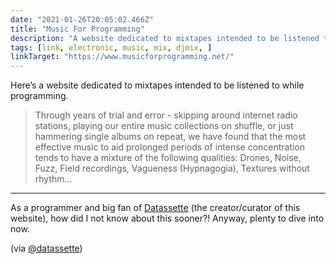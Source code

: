```yaml
---
date: "2021-01-26T20:05:02.466Z"
title: "Music For Programming"
description: "A website dedicated to mixtapes intended to be listened to while programming"
tags: [link, electronic, music, mix, djmix, ]
linkTarget: "https://www.musicforprogramming.net/"
---
```

Here’s a website dedicated to mixtapes intended to be listened to while programming.

> Through years of trial and error - skipping around internet radio stations, playing our entire music collections on shuffle, or just hammering single albums on repeat, we have found that the most effective music to aid prolonged periods of intense concentration tends to have a mixture of the following qualities:  Drones, Noise, Fuzz, Field recordings, Vagueness (Hypnagogia), Textures without rhythm…
---

As a programmer and big fan of [Datassette](http://datassette.net/) (the creator/curator of this website), how did I not know about this sooner?! Anyway, plenty to dive into now. 

(via [@datassette](https://twitter.com/datassette))
